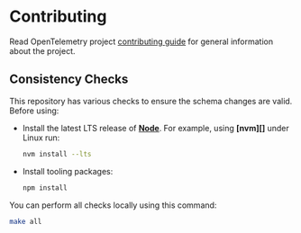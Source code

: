 # Contributing

Read OpenTelemetry project [contributing
guide](https://github.com/open-telemetry/community/blob/main/CONTRIBUTING.md)
for general information about the project.

## Consistency Checks

This repository has various checks to ensure the schema changes are valid. Before using:

- Install the latest LTS release of **[Node](https://nodejs.org/)**.
  For example, using **[nvm][]** under Linux run:

  ```bash
  nvm install --lts
  ```

- Install tooling packages:

  ```bash
  npm install
  ```

You can perform all checks locally using this command:

```bash
make all
```
